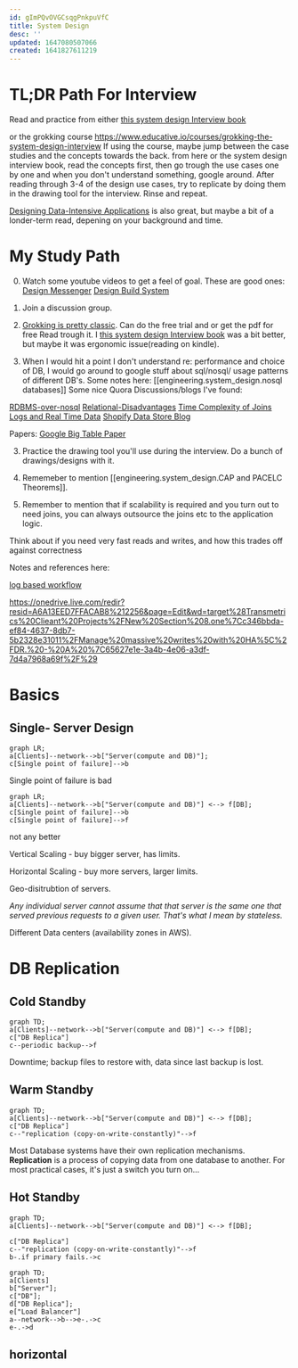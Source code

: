 ```yaml
---
id: gImPQvOVGCsqgPnkpuVfC
title: System Design
desc: ''
updated: 1647080507066
created: 1641827611219
---
```



# TL;DR Path For Interview
Read and practice from either [this system design Interview book](https://www.amazon.de/-/en/Frank-Kane/dp/B09M172JQK/ref=sr_1_1?crid=24YZRAKE14LBZ&keywords=mastersystem+design+vorstellungsgespr%C3%A4ch&qid=1647079294&sprefix=sennheiser+450bt+battery%2Caps%2C92&sr=8-1)

or the grokking course
https://www.educative.io/courses/grokking-the-system-design-interview
If using the course, maybe jump between the case studies and the concepts towards the back.
from here or the system design interview book, read the concepts first, then go trough the use cases one by one and when you don't understand something, google around.
After reading through 3-4 of the design use cases, try to replicate by doing them in the drawing tool for the interview. Rinse and repeat.


[Designing Data-Intensive Applications](https://dataintensive.net/) is also great, but maybe a bit of a londer-term read, depening on your background and time.


# My Study Path

0. Watch some youtube videos to get a feel of goal.
These are good ones:
[Design Messenger](https://www.youtube.com/watch?v=uzeJb7ZjoQ4&ab_channel=Exponent)
[Design Build System](https://www.youtube.com/watch?v=q0KGYwNbf-0&ab_channel=Cl%C3%A9mentMihailescu)

1. Join a discussion group. 
2. [Grokking is pretty classic](https://www.educative.io/courses/grokking-the-machine-learning-interview).
Can do the free trial and or get the pdf for free
 Read trough it. I [this system design Interview book](https://www.amazon.de/-/en/Frank-Kane/dp/B09M172JQK/ref=sr_1_1?crid=24YZRAKE14LBZ&keywords=mastersystem+design+vorstellungsgespr%C3%A4ch&qid=1647079294&sprefix=sennheiser+450bt+battery%2Caps%2C92&sr=8-1) was a bit better, but maybe it was ergonomic issue(reading on kindle).

3. When I would hit a point I don't understand re: performance and choice of DB, I would go around to google stuff about sql/nosql/ usage patterns of different DB's.
Some notes here:
[[engineering.system_design.nosql databases]]
Some nice Quora Discussions/blogs I've found:

[RDBMS-over-nosql](https://www.quora.com/What-are-some-reasons-to-use-traditional-RDBMS-over-NoSQL>)
[Relational-Disadvantages](https://www.quora.com/What-are-disadvantages-of-relational-databases)
[Time Complexity of Joins](https://www.quora.com/What-is-time-complexity-of-Join-algorithm-in-Database?share=1)
[Logs and Real Time Data](https://engineering.linkedin.com/distributed-systems/log-what-every-software-engineer-should-know-about-real-time-datas-unifying)
[Shopify Data Store Blog](https://shopify.engineering/five-common-data-stores-usage)

Papers:
[Google Big Table Paper](https://static.googleusercontent.com/media/research.google.com/en//archive/bigtable-osdi06.pdf)


3. Practice the drawing tool you'll use during the interview. Do a bunch of drawings/designs with it.



4. Rememeber to mention [[engineering.system_design.CAP and PACELC Theorems]].

5. Remember to mention that if scalability is required and you turn out to need joins, you can always outsource the joins etc to the application logic.

Think about if you need very fast reads and writes, and how this trades off against correctness


Notes and references here:

[log based workflow](
https://onedrive.live.com/redir?resid=A6A13EED7FFACAB8%212256&page=Edit&wd=target%28Quick%20Notes.one%7Cb7e7d858-e5f0-4801-9d21-c506078b696a%2FSystem%20design%20and%20logs%7C468f4191-cdbc-7440-b035-e8581ff8b933%2F%29)

https://onedrive.live.com/redir?resid=A6A13EED7FFACAB8%212256&page=Edit&wd=target%28Transmetrics%20Clieant%20Projects%2FNew%20Section%208.one%7Cc346bbda-ef84-4637-8db7-5b2328e31011%2FManage%20massive%20writes%20with%20HA%5C%2FDR.%20-%20A%20%7C65627e1e-3a4b-4e06-a3df-7d4a7968a69f%2F%29





# Basics

## Single- Server Design 

```mermaid
graph LR;
a[Clients]--network-->b["Server(compute and DB)"];
c[Single point of failure]-->b
```

 Single point of failure is bad

```mermaid
graph LR;
a[Clients]--network-->b["Server(compute and DB)"] <--> f[DB];
c[Single point of failure]-->b
c[Single point of failure]-->f

```

not any better

Vertical Scaling - buy bigger server, has limits.

Horizontal Scaling - buy more servers, larger limits.


Geo-disitrubtion of servers.

 *Any individual server cannot assume that that server is the same one that served previous requests to a given user. That's what I mean by stateless.*

Different Data centers (availability zones in AWS).


# DB Replication

## Cold Standby 


```mermaid
graph TD;
a[Clients]--network-->b["Server(compute and DB)"] <--> f[DB];
c["DB Replica"]
c--periodic backup-->f
```
Downtime; backup files to restore with, data since last backup is lost.

## Warm Standby

```mermaid
graph TD;
a[Clients]--network-->b["Server(compute and DB)"] <--> f[DB];
c["DB Replica"]
c--"replication (copy-on-write-constantly)"-->f
```
Most Database systems have their own replication mechanisms.
__Replication__ is a process of copying data from one database to another. For most practical cases, 
it's just a switch you turn on...


##  Hot Standby


```mermaid
graph TD;
a[Clients]--network-->b["Server(compute and DB)"] <--> f[DB];

c["DB Replica"]
c--"replication (copy-on-write-constantly)"-->f
b-.if primary fails.->c
```



```mermaid
graph TD;
a[Clients]
b["Server"];
c["DB"];
d["DB Replica"];
e["Load Balancer"]
a--network-->b-->e-.->c
e-.->d
```



## horizontal 












